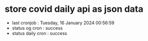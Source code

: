 # store covid daily api as json data

- last cronjob : Tuesday, 16 January 2024 00:56:59
- status og cron : success
- status daily cron : success
      
      